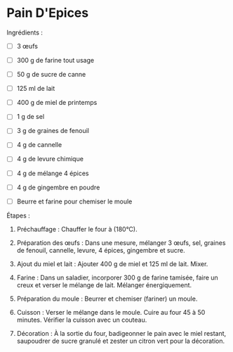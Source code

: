 # Pain D'Epices

Ingrédients :

- [ ] 3 œufs

- [ ] 300 g de farine tout usage

- [ ] 50 g de sucre de canne

- [ ] 125 ml de lait

- [ ] 400 g de miel de printemps

- [ ] 1 g de sel

- [ ] 3 g de graines de fenouil

- [ ] 4 g de cannelle

- [ ] 4 g de levure chimique

- [ ] 4 g de mélange 4 épices

- [ ] 4 g de gingembre en poudre

- [ ] Beurre et farine pour chemiser le moule

Étapes :

1. Préchauffage : Chauffer le four à (180°C).

2. Préparation des œufs : Dans une mesure, mélanger 3 œufs, sel, graines de fenouil, cannelle, levure, 4 épices, gingembre et sucre.

3. Ajout du miel et lait : Ajouter 400 g de miel et 125 ml de lait. Mixer.

4. Farine : Dans un saladier, incorporer 300 g de farine tamisée, faire un creux et verser le mélange de lait. Mélanger énergiquement.

5. Préparation du moule : Beurrer et chemiser (fariner) un moule.

6. Cuisson : Verser le mélange dans le moule. Cuire au four 45 à 50 minutes. Vérifier la cuisson avec un couteau.

7. Décoration : À la sortie du four, badigeonner le pain avec le miel restant, saupoudrer de sucre granulé et zester un citron vert pour la décoration.
